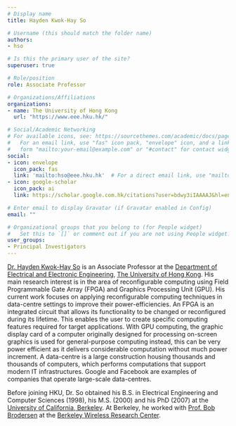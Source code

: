 ```yaml
---
# Display name
title: Hayden Kwok-Hay So

# Username (this should match the folder name)
authors:
- hso

# Is this the primary user of the site?
superuser: true

# Role/position
role: Associate Professor

# Organizations/Affiliations
organizations:
- name: The University of Hong Kong
  url: "https://www.eee.hku.hk/"

# Social/Academic Networking
# For available icons, see: https://sourcethemes.com/academic/docs/page-builder/#icons
#   For an email link, use "fas" icon pack, "envelope" icon, and a link in the
#   form "mailto:your-email@example.com" or "#contact" for contact widget.
social:
- icon: envelope
  icon_pack: fas
  link: 'mailto:hso@eee.hku.hk'  # For a direct email link, use "mailto:test@example.org".
- icon: google-scholar
  icon_pack: ai
  link: https://scholar.google.com.hk/citations?user=bdwy3iIAAAAJ&hl=en

# Enter email to display Gravatar (if Gravatar enabled in Config)
email: ""

# Organizational groups that you belong to (for People widget)
#   Set this to `[]` or comment out if you are not using People widget.
user_groups:
- Principal Investigators
---
```


[Dr. Hayden Kwok-Hay So](https://www.eee.hku.hk/~hso/) is an Associate Professor at the [Department of Electrical and Electronic Engineering](https://www.eee.hku.hk), [The University of Hong Kong](https://www.hku.hk). His main research interest is in the area of reconfigurable computing using Field Programmable Gate Array (FPGA) and Graphics Processing Unit (GPU). His current work focuses on applying reconfigurable computing techniques in data-centre settings to improve their power-efficiencies. An FPGA is an integrated circuit that allows its functionality to be changed or reconfigured during its lifetime. This enables the user to create specific computing features required for target applications. With GPU computing, the graphic display card of a computer originally designed for processing on-screen graphics is used for general-purpose computing instead, this can be very power efficient as it delivers considerable computation without much power increment. A data-centre is a large construction housing thousands and thousands of computers, which performs computations that support modern IT infrastructures. Google and Facebook are examples of companies that operate large-scale data-centres.

Before joining HKU, Dr. So obtained his B.S. in Electrical Engineering and Computer Sciences (1998), his M.S. (2000) and his PhD (2007) at the [University of California, Berkeley](https://eecs.berkeley.edu). At Berkeley, he worked with [Prof. Bob Brodersen](https://www2.eecs.berkeley.edu/Faculty/Homepages/brodersen.html) at the [Berkeley Wireless Research Center](https://bwrc.eecs.berkeley.edu).
